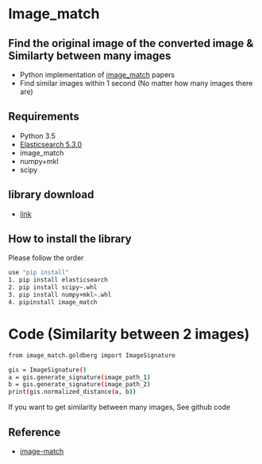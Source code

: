 # Image_match
## Find the original image of the converted image & Similarty between many images
* Python implementation of [image_match](http://citeseerx.ist.psu.edu/viewdoc/download?doi=10.1.1.104.2585&rep=rep1&type=pdf) papers
* Find similar images within 1 second (No matter how many images there are)

## Requirements
* Python 3.5
* [Elasticsearch 5.3.0](https://www.elastic.co/kr/downloads/elasticsearch)
* image_match
* numpy+mkl
* scipy

## library download
* [link](http://www.lfd.uci.edu/~gohlke/pythonlibs/)

## How to install the library
Please follow the order
```bash
use "pip install"
1. pip install elasticsearch
2. pip install scipy~.whl
3. pip install numpy+mkl~.whl
4. pipinstall image_match
```

# Code (Similarity between 2 images)
```bash
from image_match.goldberg import ImageSignature

gis = ImageSignature()
a = gis.generate_signature(image_path_1)
b = gis.generate_signature(image_path_2)
print(gis.normalized_distance(a, b))
```

If you want to get similarity between many images, See github code

## Reference
* [image-match](http://image-match.readthedocs.io/en/latest/)

